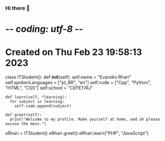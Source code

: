 ### Hi there 👋

<!--
**Asio42/Asio42** is a ✨ _special_ ✨ repository because its `README.md` (this file) appears on your GitHub profile.

Here are some ideas to get you started:

- 🔭 I’m currently working on ...
- 🌱 I’m currently learning ...
- 👯 I’m looking to collaborate on ...
- 🤔 I’m looking for help with ...
- 💬 Ask me about ...
- 📫 How to reach me: ...
- 😄 Pronouns: ...
- ⚡ Fun fact: ...
-->
# -*- coding: utf-8 -*-
# Created on Thu Feb  23 19:58:13 2023

class ITStudent():
    def __init__(self):
      self.name = "Evandro Rhari"
      self.spokenLanguages = ["pt_BR", "en"]
      self.code = ["Cpp", "Python", "HTML", "CSS"]
      self.school = "CEFET/RJ"
      
    def learn(self, *learning):
      for subject in learning:
        self.code.append(subject)
      
    def greet(self):
      print("Welcome to my profile. Make yourself at home, and oh please excuse the mess.") 
      

eRhari = ITStudent()
eRhari.greet()
eRhari.learn("PHP", "JavaScript")
